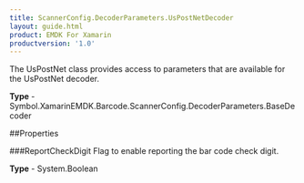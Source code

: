 ```yaml
---
title: ScannerConfig.DecoderParameters.UsPostNetDecoder
layout: guide.html
product: EMDK For Xamarin
productversion: '1.0'
---
```

The UsPostNet class provides access to parameters that are available for the UsPostNet decoder.

**Type** - Symbol.XamarinEMDK.Barcode.ScannerConfig.DecoderParameters.BaseDecoder

##Properties

###ReportCheckDigit
Flag to enable reporting the bar code check digit.

**Type** - System.Boolean












